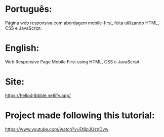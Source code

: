 # Português:
Página web responsiva com abordagem mobile-first, feita utilizando HTML, CSS e JavaScript.

# English:
Web Responsive Page Mobile First using HTML, CSS e JavaScript.

# Site:
https://hellodribbble.netlify.app/

# Project made following this tutorial:

https://www.youtube.com/watch?v=Et8pJUznDvw
